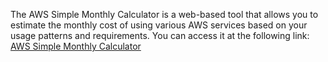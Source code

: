 The AWS Simple Monthly Calculator is a web-based tool that allows you to estimate the monthly cost of using various AWS services based on your usage patterns and requirements. You can access it at the following link: [AWS Simple Monthly Calculator](https://calculator.aws/)